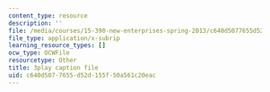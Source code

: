 ```yaml
---
content_type: resource
description: ''
file: /media/courses/15-390-new-enterprises-spring-2013/c640d5077655d52d155f50a561c20eac_zWgGX71Iws.srt
file_type: application/x-subrip
learning_resource_types: []
ocw_type: OCWFile
resourcetype: Other
title: 3play caption file
uid: c640d507-7655-d52d-155f-50a561c20eac
---
```

